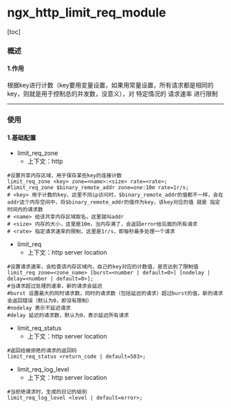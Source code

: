 # ngx_http_limit_req_module

[toc]

### 概述

#### 1.作用
根据key进行计数（key要用变量设置，如果用常量设置，所有请求都是相同的key，则就是用于控制总的并发数，没意义），对 特定情况的 请求速率 进行限制

***

### 使用

#### 1.基础配置
* limit_req_zone
  * 上下文：http
```shell
#设置共享内存区域，用于保存某些key的连接计数
limit_req_zone <key> zone=<name>:<size> rate=<rate>;
#limit_req_zone $binary_remote_addr zone=one:10m rate=1r/s;
# <key> 用于计数的key，这里不同ip访问时，$binary_remote_addr的值都不一样，会在addr这个内存空间中，将$binary_remote_addr的值作为key，该key对应的值 就是 指定时间内的请求数
# <name> 给该共享内存区域取名，这里就叫addr
# <size> 内存的大小，这里是10m，当内存满了，会返回error给后面的所有请求
# <rate> 指定请求速率的限制，这里是1r/s，即每秒最多处理一个请求
```

* limit_req
  * 上下文：http server location
```shell
#设置请求速率，会检查该内存区域内，自己的key对应的计数值，是否达到了限制值
limit_req zone=<zone_name> [burst=<number | default=0>] [nodelay | delay=<number | default=0>];
#当请求超过处理的速率，新的请求会延迟
#burst 设置最大的同时请求数，同时的请求数（包括延迟的请求）超过burst的值，新的请求会返回错误（默认为0，即没有限制）
#nodelay 表示不延迟请求
#delay 延迟的请求数，默认为0，表示延迟所有请求
```

* limit_req_status
  * 上下文：http server location
```shell
#返回给被拒绝的请求的返回码
limit_req_status <return_code | default=503>;
```

* limit_req_log_level
  * 上下文：http server location
```shell
#当拒绝请求时，生成的日记的级别
limit_req_log_level <level | default=error>;
```
